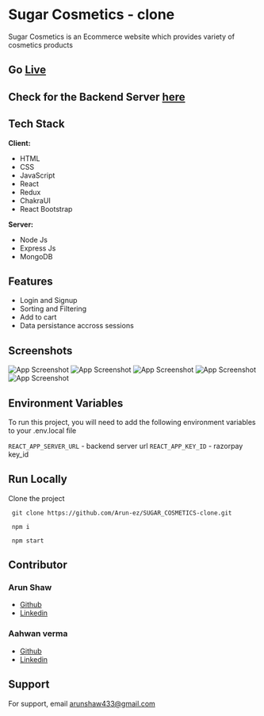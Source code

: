 # Sugar Cosmetics - clone

Sugar Cosmetics is an Ecommerce website which provides variety of cosmetics products

## Go <a href="https://sugar-cosmetics-clone-seven.vercel.app"> Live </a>

## Check for the Backend Server <a href="https://github.com/Arun-ez/sugar_cosmetics_backend"> here </a>

## Tech Stack

**Client:** 
- HTML
- CSS
- JavaScript
- React
- Redux
- ChakraUI
- React Bootstrap 

**Server:**
- Node Js
- Express Js
- MongoDB

## Features

- Login and Signup
- Sorting and Filtering
- Add to cart
- Data persistance accross sessions

## Screenshots

![App Screenshot](https://arunshaw.vercel.app/static/media/sugar_1.eaae792f6b93e2d97925.png)
![App Screenshot](https://arunshaw.vercel.app/static/media/sugar_2.70189d7d22ced532a923.png)
![App Screenshot](https://arunshaw.vercel.app/static/media/sugar_4.81e50ea84b90784a2ccc.png)
![App Screenshot](https://arunshaw.vercel.app/static/media/sugar_5.b0611ed1cf2e317cbc8d.png)
![App Screenshot](https://arunshaw.vercel.app/static/media/sugar_6.73c5440a21a2e6bd1751.png)


## Environment Variables

To run this project, you will need to add the following environment variables to your .env.local file

`REACT_APP_SERVER_URL` - backend server url
`REACT_APP_KEY_ID` - razorpay key_id


## Run Locally

Clone the project

```  git clone https://github.com/Arun-ez/SUGAR_COSMETICS-clone.git  ```

```  npm i  ```

```  npm start  ```



## Contributor 

### Arun Shaw
- [Github](https://github.com/Arun-ez)
- [Linkedin](https://www.linkedin.com/in/arun-shaw-60ba64240)

### Aahwan verma
- [Github](https://github.com/Vaahwan)
- [Linkedin](https://www.linkedin.com/in/aahwan-verma-aa3903241/)


## Support

For support, email arunshaw433@gmail.com

